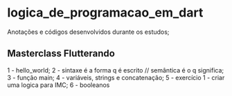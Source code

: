 # logica_de_programacao_em_dart

Anotações e códigos desenvolvidos durante os estudos;

## Masterclass Flutterando

1 - hello_world;
2 - sintaxe é a forma q é escrito //  semântica é o q significa;
3 - função main;
4 - variáveis, strings e concatenação;
5 - exercício 1 - criar uma logica para IMC;
6 - booleanos